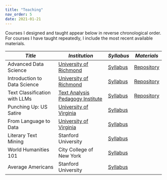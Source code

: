 ```yaml
---
title: "Teaching"
nav_order: 5
date: 2021-01-21
---
```


Courses I designed and taught appear below in reverse chronological order. For courses I have taught repeatedly, I include the most recent available materials.

| _Title_ | _Institution_ | _Syllabus_ | _Materials_ |
| --- | --- | --- | --- |
| Advanced Data Science | [University of Richmond](https://datascience.richmond.edu/academics/courses.html) | [Syllabus](https://github.com/erikfredner/dsst389-2024/blob/main/syllabus.md) | [Repository](https://github.com/erikfredner/dsst389-2024/) |
| Introduction to Data Science | [University of Richmond](https://datascience.richmond.edu/academics/courses.html) | [Syllabus](https://github.com/erikfredner/dsst289-2024/blob/main/syllabus.pdf) | [Repository](https://github.com/erikfredner/dsst289-2024) |
| Text Classification with LLMs | [Text Analysis Pedagogy Institute](https://constellate.org/tap-institute) | [Syllabus](https://github.com/erikfredner/tap-2024/blob/main/README.md) | [Repository](https://github.com/erikfredner/tap-2024?tab=readme-ov-file) |
| Punching Up: US Satire | [University of Virginia](https://gened.as.virginia.edu/egmt-1510-punching) | [Syllabus](/files/satire_syllabus.pdf) |  |
| From Language to Data | [University of Virginia](https://gened.as.virginia.edu/egmt-1520-language-data) | [Syllabus](/files/language_to_data.pdf) |  |
| Literary Text Mining | Stanford University | [Syllabus](/files/ltm_syllabus.pdf) |  |
| World Humanities 101 | City College of New York | [Syllabus](/files/whum_syllabus.pdf) |  |
| Average Americans | Stanford University | [Syllabus](/files/wise_syllabus.pdf) |  |
